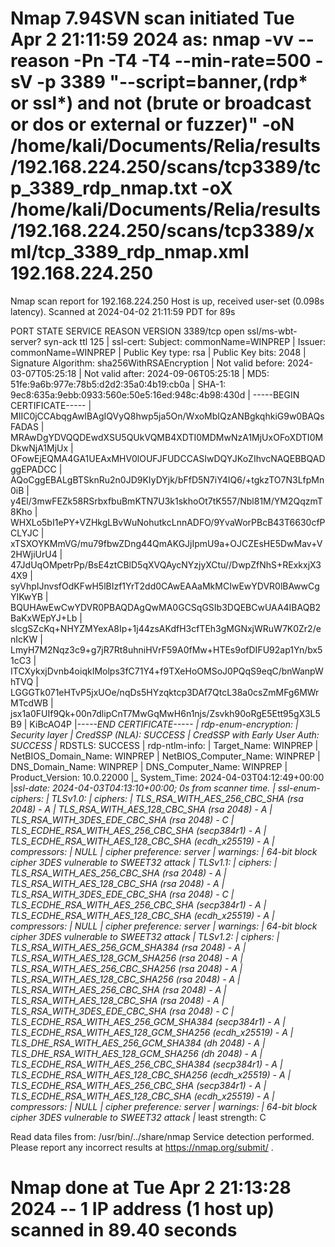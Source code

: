 # Nmap 7.94SVN scan initiated Tue Apr  2 21:11:59 2024 as: nmap -vv --reason -Pn -T4 -T4 --min-rate=500 -sV -p 3389 "--script=banner,(rdp* or ssl*) and not (brute or broadcast or dos or external or fuzzer)" -oN /home/kali/Documents/Relia/results/192.168.224.250/scans/tcp3389/tcp_3389_rdp_nmap.txt -oX /home/kali/Documents/Relia/results/192.168.224.250/scans/tcp3389/xml/tcp_3389_rdp_nmap.xml 192.168.224.250
Nmap scan report for 192.168.224.250
Host is up, received user-set (0.098s latency).
Scanned at 2024-04-02 21:11:59 PDT for 89s

PORT     STATE SERVICE            REASON          VERSION
3389/tcp open  ssl/ms-wbt-server? syn-ack ttl 125
| ssl-cert: Subject: commonName=WINPREP
| Issuer: commonName=WINPREP
| Public Key type: rsa
| Public Key bits: 2048
| Signature Algorithm: sha256WithRSAEncryption
| Not valid before: 2024-03-07T05:25:18
| Not valid after:  2024-09-06T05:25:18
| MD5:   51fe:9a6b:977e:78b5:d2d2:35a0:4b19:cb0a
| SHA-1: 9ec8:635a:9ebb:0933:560e:50e5:16ed:948c:4b98:430d
| -----BEGIN CERTIFICATE-----
| MIIC0jCCAbqgAwIBAgIQVyQ8hwp5ja5On/WxoMbIQzANBgkqhkiG9w0BAQsFADAS
| MRAwDgYDVQQDEwdXSU5QUkVQMB4XDTI0MDMwNzA1MjUxOFoXDTI0MDkwNjA1MjUx
| OFowEjEQMA4GA1UEAxMHV0lOUFJFUDCCASIwDQYJKoZIhvcNAQEBBQADggEPADCC
| AQoCggEBALgBTSknRu2n0JD9KIyDYjk/bFfD5N7iY4IQ6/+tgkzTO7N3LfpMn0iB
| y4El/3mwFEZk58RSrbxfbuBmKTN7U3k1skhoOt7tK557/Nbl81M/YM2QqzmT8Kho
| WHXLo5bI1ePY+VZHkgLBvWuNohutkcLnnADFO/9YvaWorPBcB43T6630cfPCLYJC
| xTSXOYKMmVG/mu79fbwZDng44QmAKGJjIpmU9a+OJCZEsHE5DwMav+V2HWjiUrU4
| 47JdUqOMpetrPp/BsE4ztCBlD5qXVQAycNYzjyXCtu//DwpZfNhS+RExkxjX34X9
| syVhpIJnvsfOdKFwH5lBIzf1YrT2dd0CAwEAAaMkMCIwEwYDVR0lBAwwCgYIKwYB
| BQUHAwEwCwYDVR0PBAQDAgQwMA0GCSqGSIb3DQEBCwUAA4IBAQB2BaKxWEpYJ+Lb
| slcgSZcKq+NHYZMYexA8Ip+1j44zsAKdfH3cfTEh3gMGNxjWRuW7K0Zr2/enIcKW
| LmyH7M2Nqz3c9+g7jR7Rt8uhniHVrF59A0fMw+HTEs9ofDIFU92ap1Yn/bx51cC3
| ITCXykxjDvnb4oiqkIMolps3fC71Y4+f9TXeHoOMSoJ0PQqS9eqC/bnWanpWhTVQ
| LGGGTk071eHTvP5jxUOe/nqDs5HYzqktcp3DAf7QtcL38a0csZmMFg6MWrMTcdWB
| jsx1a0FUIf9Qk+00n7dlipCnT7MwGqMwH6n1njs/Zsvkh90oRgE5Ett95gX3L5B9
| KiBcAO4P
|_-----END CERTIFICATE-----
| rdp-enum-encryption: 
|   Security layer
|     CredSSP (NLA): SUCCESS
|     CredSSP with Early User Auth: SUCCESS
|_    RDSTLS: SUCCESS
| rdp-ntlm-info: 
|   Target_Name: WINPREP
|   NetBIOS_Domain_Name: WINPREP
|   NetBIOS_Computer_Name: WINPREP
|   DNS_Domain_Name: WINPREP
|   DNS_Computer_Name: WINPREP
|   Product_Version: 10.0.22000
|_  System_Time: 2024-04-03T04:12:49+00:00
|_ssl-date: 2024-04-03T04:13:10+00:00; 0s from scanner time.
| ssl-enum-ciphers: 
|   TLSv1.0: 
|     ciphers: 
|       TLS_RSA_WITH_AES_256_CBC_SHA (rsa 2048) - A
|       TLS_RSA_WITH_AES_128_CBC_SHA (rsa 2048) - A
|       TLS_RSA_WITH_3DES_EDE_CBC_SHA (rsa 2048) - C
|       TLS_ECDHE_RSA_WITH_AES_256_CBC_SHA (secp384r1) - A
|       TLS_ECDHE_RSA_WITH_AES_128_CBC_SHA (ecdh_x25519) - A
|     compressors: 
|       NULL
|     cipher preference: server
|     warnings: 
|       64-bit block cipher 3DES vulnerable to SWEET32 attack
|   TLSv1.1: 
|     ciphers: 
|       TLS_RSA_WITH_AES_256_CBC_SHA (rsa 2048) - A
|       TLS_RSA_WITH_AES_128_CBC_SHA (rsa 2048) - A
|       TLS_RSA_WITH_3DES_EDE_CBC_SHA (rsa 2048) - C
|       TLS_ECDHE_RSA_WITH_AES_256_CBC_SHA (secp384r1) - A
|       TLS_ECDHE_RSA_WITH_AES_128_CBC_SHA (ecdh_x25519) - A
|     compressors: 
|       NULL
|     cipher preference: server
|     warnings: 
|       64-bit block cipher 3DES vulnerable to SWEET32 attack
|   TLSv1.2: 
|     ciphers: 
|       TLS_RSA_WITH_AES_256_GCM_SHA384 (rsa 2048) - A
|       TLS_RSA_WITH_AES_128_GCM_SHA256 (rsa 2048) - A
|       TLS_RSA_WITH_AES_256_CBC_SHA256 (rsa 2048) - A
|       TLS_RSA_WITH_AES_128_CBC_SHA256 (rsa 2048) - A
|       TLS_RSA_WITH_AES_256_CBC_SHA (rsa 2048) - A
|       TLS_RSA_WITH_AES_128_CBC_SHA (rsa 2048) - A
|       TLS_RSA_WITH_3DES_EDE_CBC_SHA (rsa 2048) - C
|       TLS_ECDHE_RSA_WITH_AES_256_GCM_SHA384 (secp384r1) - A
|       TLS_ECDHE_RSA_WITH_AES_128_GCM_SHA256 (ecdh_x25519) - A
|       TLS_DHE_RSA_WITH_AES_256_GCM_SHA384 (dh 2048) - A
|       TLS_DHE_RSA_WITH_AES_128_GCM_SHA256 (dh 2048) - A
|       TLS_ECDHE_RSA_WITH_AES_256_CBC_SHA384 (secp384r1) - A
|       TLS_ECDHE_RSA_WITH_AES_128_CBC_SHA256 (ecdh_x25519) - A
|       TLS_ECDHE_RSA_WITH_AES_256_CBC_SHA (secp384r1) - A
|       TLS_ECDHE_RSA_WITH_AES_128_CBC_SHA (ecdh_x25519) - A
|     compressors: 
|       NULL
|     cipher preference: server
|     warnings: 
|       64-bit block cipher 3DES vulnerable to SWEET32 attack
|_  least strength: C

Read data files from: /usr/bin/../share/nmap
Service detection performed. Please report any incorrect results at https://nmap.org/submit/ .
# Nmap done at Tue Apr  2 21:13:28 2024 -- 1 IP address (1 host up) scanned in 89.40 seconds
